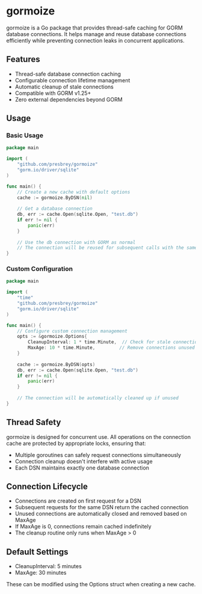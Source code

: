 # gormoize

gormoize is a Go package that provides thread-safe caching for GORM database connections. It helps manage and reuse database connections efficiently while preventing connection leaks in concurrent applications.

## Features

- Thread-safe database connection caching
- Configurable connection lifetime management
- Automatic cleanup of stale connections
- Compatible with GORM v1.25+
- Zero external dependencies beyond GORM

## Usage

### Basic Usage

```go
package main

import (
    "github.com/presbrey/gormoize"
    "gorm.io/driver/sqlite"
)

func main() {
    // Create a new cache with default options
    cache := gormoize.ByDSN(nil)
    
    // Get a database connection
    db, err := cache.Open(sqlite.Open, "test.db")
    if err != nil {
        panic(err)
    }
    
    // Use the db connection with GORM as normal
    // The connection will be reused for subsequent calls with the same DSN
}
```

### Custom Configuration

```go
package main

import (
    "time"
    "github.com/presbrey/gormoize"
    "gorm.io/driver/sqlite"
)

func main() {
    // Configure custom connection management
    opts := &gormoize.Options{
        CleanupInterval: 1 * time.Minute,  // Check for stale connections every minute
        MaxAge: 10 * time.Minute,         // Remove connections unused for 10 minutes
    }
    
    cache := gormoize.ByDSN(opts)
    db, err := cache.Open(sqlite.Open, "test.db")
    if err != nil {
        panic(err)
    }
    
    // The connection will be automatically cleaned up if unused
}
```

## Thread Safety

gormoize is designed for concurrent use. All operations on the connection cache are protected by appropriate locks, ensuring that:

- Multiple goroutines can safely request connections simultaneously
- Connection cleanup doesn't interfere with active usage
- Each DSN maintains exactly one database connection

## Connection Lifecycle

- Connections are created on first request for a DSN
- Subsequent requests for the same DSN return the cached connection
- Unused connections are automatically closed and removed based on MaxAge
- If MaxAge is 0, connections remain cached indefinitely
- The cleanup routine only runs when MaxAge > 0

## Default Settings

- CleanupInterval: 5 minutes
- MaxAge: 30 minutes

These can be modified using the Options struct when creating a new cache.
